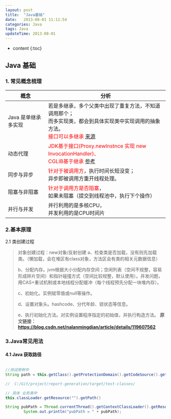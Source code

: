 ```yaml
---
layout: post
title:  "Java基础"
date:   2013-08-01 11:11:54
categories: Java
tags: Java
updateTime: 2013-08-01 
---
```


* content
{:toc}
## Java 基础

### 1. 常见概念梳理

| 概念                | 分析                                                         |
| ------------------- | ------------------------------------------------------------ |
| Java 是单继承多实现 | 若是多继承，多个父类中出现了重复方法，不知道调用那个；<br/>而多实现类，都会到具体实现类中实现调用的抽象方法。<br/><font color='red'>接口可以多继承</font> [来源](https://blog.csdn.net/weixin_42617262/article/details/85344819) |
| 动态代理            | <font color='red'>JDK基于接口(Proxy.newInstnce 实现 new InvocationHandler)、<br/>CGLIB基于继承</font> [参考](https://www.cnblogs.com/wenxiangchen/p/12689713.html) |
| 同步与异步          | <font color='red'>针对于被调用方</font>，执行时间长短没变；<br/>异步即被调用方重开线程处理。 |
| 阻塞与非阻塞        | <font color='red'>针对于调用方是否阻塞</font>，<br/>如果未阻塞（提交到线程池中，执行下个操作） |
| 并行与并发          | 并行利用的是多核CPU，<br/>并发利用的是CPU时间片              |



### 2.基本原理

2.1 类创建过程

> 对象创建过程：new对象/反射创建
> a、检查类是否加载，没有则先加载类。（懒加载，会在堆区有class对象，方法区会有类的相关元数据信息）
>
> b、分配内存。jvm根据大小分配内存空间；空闲列表（空间不规整，容易形成碎片空间）和指针碰撞方式（空间比较规整，默认使用）。并发问题，用CAS+重试机制或本地线程分配缓冲（每个线程预先分配一块堆内存）。
>
> c、初始化。实例赋零值或null等操作。
>
> d、设置对象头。hashcode、分代年龄、锁状态等信息。
>
> e、执行初始化方法。对实例设置程序指定的初始值，并执行构造方法。
> **原文链接：https://blog.csdn.net/nalanmingdian/article/details/119607562**

### 3.Java常见用法

#### 4.1 Java 获取路径

```java

//测试用例中
String path = this.getClass().getProtectionDomain().getCodeSource().getLocation().getPath();

//  C:/Git/project/report-generation/target/test-classes/

// 具体 业务类中
this.classLoader.getResource("").getPath()

String pubPath = Thread.currentThread().getContextClassLoader().getResource("/").getPath();
        System.out.println("pubPath = " + pubPath);

```

